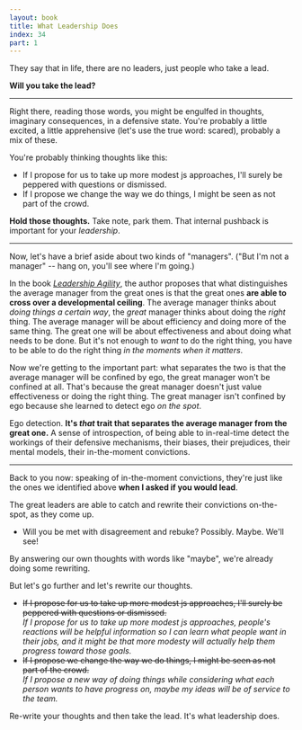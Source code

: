 ```yaml
---
layout: book
title: What Leadership Does
index: 34
part: 1
---
```


They say that in life, there are no leaders, just people who take a lead.

**Will you take the lead?**

---

Right there, reading those words, you might be engulfed in thoughts, imaginary consequences, in a defensive state. You're probably a little excited, a little apprehensive (let's use the true word: scared), probably a mix of these.

You're probably thinking thoughts like this:

* If I propose for us to take up more modest js approaches, I'll surely be peppered with questions or dismissed.
* If I propose we change the way we do things, I might be seen as not part of the crowd.

**Hold those thoughts.** Take note, park them. That internal pushback is important for your _leadership_.

---

Now, let's have a brief aside about two kinds of "managers". ("But I'm not a manager" -- hang on, you'll see where I'm going.)

In the book _[Leadership Agility][agility]_, the author proposes that what distinguishes the average manager from the great ones is that the great ones **are able to cross over a developmental ceiling**. The average manager thinks about _doing things a certain way_, the _great_ manager thinks about doing the _right_ thing. The average manager will be about efficiency and doing more of the same thing. The great one will be about effectiveness and about doing what needs to be done. But it's not enough to _want_ to do the right thing, you have to be able to do the right thing _in the moments when it matters_.

[agility]: https://www.goodreads.com/book/show/1323422.Leadership_Agility

Now we're getting to the important part: what separates the two is that the average manager will be confined by ego, the great manager won't be confined at all. That's because the great manager doesn't just value effectiveness or doing the right thing. The great manager isn't confined by ego because she learned to detect ego _on the spot_.

Ego detection. **It's _that_ trait that separates the average manager from the great one.** A sense of introspection, of being able to in-real-time detect the workings of their defensive mechanisms, their biases, their prejudices, their mental models, their in-the-moment convictions.

---

Back to you now: speaking of in-the-moment convictions, they're just like the ones we identified above **when I asked if you would lead**.

The great leaders are able to catch and rewrite their convictions on-the-spot, as they come up.

* Will you be met with disagreement and rebuke? Possibly. Maybe. We'll see!

By answering our own thoughts with words like "maybe", we're already doing some rewriting.

But let's go further and let's rewrite our thoughts.

* ~~If I propose for us to take up more modest js approaches, I'll surely be peppered with questions or dismissed.~~<br> _If I propose for us to take up more modest js approaches, people's reactions will be helpful information so I can learn what people want in their jobs, and it might be that more modesty will actually help them progress toward those goals._
* ~~If I propose we change the way we do things, I might be seen as not part of the crowd.~~<br> _If I propose a new way of doing things while considering what each person wants to have progress on, maybe my ideas will be of service to the team._

Re-write your thoughts and then take the lead. It's what leadership does.
